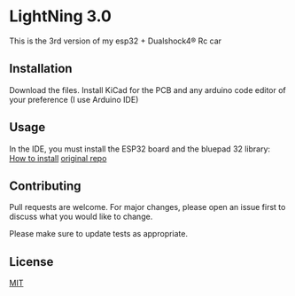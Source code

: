 # LightNing 3.0

This is the 3rd version of my esp32 + Dualshock4® Rc car

## Installation

Download the files. Install KiCad for the PCB and any arduino code editor of your preference (I use Arduino IDE)

## Usage
In the IDE, you must install the ESP32 board and the bluepad 32 library:
[How to install](https://github.com/ricardoquesada/bluepad32#how-to-compile-it)
[original repo](https://github.com/ricardoquesada/bluepad32#bluepad32)

## Contributing

Pull requests are welcome. For major changes, please open an issue first
to discuss what you would like to change.

Please make sure to update tests as appropriate.

## License

[MIT](https://choosealicense.com/licenses/mit/)
